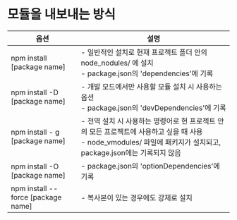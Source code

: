# 모듈을 내보내는 방식

|옵션|설명|
|------|---|
|npm install [package name]| - 일반적인 설치로 현재 프로젝트 폴더 안의 node_nodules/ 에 설치 <br/> - package.json의 'dependencies'에 기록|
|npm install -D [package name]| - 개발 모드에서만 사용할 모듈 설치 시 사용하는 옵션 <br/> - package.json의 'devDependencies'에 기록|
|npm install - g [package name]| - 전역 설치 시 사용하는 명령어로 현 프로젝트 안의 모든 프로젝트에 사용하고 싶을 때 사용 <br/> - node_vmodules/ 파일에 패키지가 설치되고, package.json에는 기록되지 않음|
|npm install -O [package name]|- package.json의 'optionDependencies'에 기록|
|npm install --force [package name]|- 복사본이 있는 경우에도 강제로 설치|